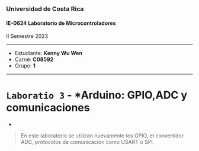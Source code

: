 ### Universidad de Costa Rica
#### IE-0624 Laboratorio de Microcontroladores

II Semestre 2023

---

* Estudiante: **Kenny Wu Wen**
* Carné: **C08592**
* Grupo: **1**

---

# `Laboratio 3` - *Arduino: GPIO,ADC y comunicaciones
*

> En este laboratorio se utilizan nuevamente los GPIO, el convertidor ADC, protocolos de comunicación como USART o SPI.
